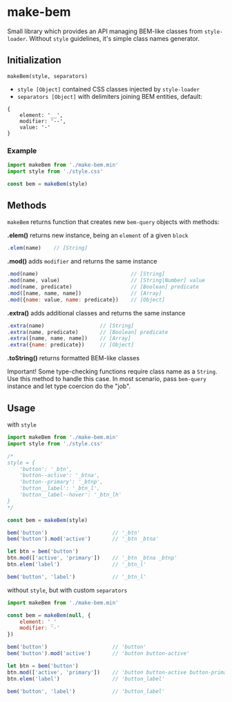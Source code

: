 # make-bem

Small library which provides an API managing BEM-like classes from `style-loader`. Without `style` guidelines, it's simple class names generator.

## Initialization

```
makeBem(style, separators)
```

- `style [Object]` contained CSS classes injected by `style-loader`
- `separators [Object]` with delimiters joining BEM entities, default:
```
{
    element: '__',
    modifier: '--',
    value: '-'
}
```

### Example

``` javascript
import makeBem from './make-bem.min'
import style from './style.css'

const bem = makeBem(style)
```

## Methods

`makeBem` returns function that creates new `bem-query` objects with methods:

**.elem()** returns new instance, being an `element` of a given `block`

```javascript
.elem(name)    // [String]
```

**.mod()** adds `modifier` and returns the same instance

```javascript
.mod(name)                              // [String]
.mod(name, value)                       // [String|Number] value
.mod(name, predicate)                   // [Boolean] predicate
.mod([name, name, name])                // [Array]
.mod({name: value, name: predicate})    // [Object]
```

**.extra()** adds additional classes and returns the same instance

```javascript
.extra(name)                  // [String]
.extra(name, predicate)       // [Boolean] predicate
.extra([name, name, name])    // [Array]
.extra({name: predicate})     // [Object]
```

**.toString()** returns formatted BEM-like classes

Important! Some type-checking functions require class name as a `String`. Use this method to handle this case. In most scenario, pass `bem-query` instance and let type coercion do the "job".

## Usage

with `style`

``` javascript
import makeBem from './make-bem.min'
import style from './style.css'

/*
style = {
    'button': '_btn',
    'button--active': '_btna',
    'button--primary': '_btnp',
    'button__label': '_btn_l',
    'button__label--hover': '_btn_lh'
}
*/

const bem = makeBem(style)

bem('button')                     // '_btn'
bem('button').mod('active')       // '_btn _btna'

let btn = bem('button')
btn.mod(['active', 'primary'])    // '_btn _btna _btnp'
btn.elem('label')                 // '_btn_l'

bem('button', 'label')            // '_btn_l'
```

without `style`, but with custom `separators`

``` javascript
import makeBem from './make-bem.min'

const bem = makeBem(null, {
    element: '_'
    modifier: '-'
})

bem('button')                     // 'button'
bem('button').mod('active')       // 'button button-active'

let btn = bem('button')
btn.mod(['active', 'primary'])    // 'button button-active button-primary'
btn.elem('label')                 // 'button_label'

bem('button', 'label')            // 'button_label'
```
